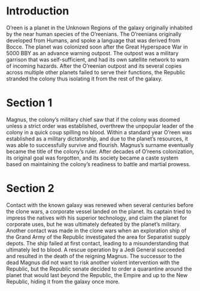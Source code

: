 # Introduction

O’reen is a planet in the Unknown Regions of the galaxy originally inhabited by the near human species of the O’reenians.
The O’reenians originally developed from Humans, and spoke a language that was derived from Bocce.
The planet was colonized soon after the Great Hyperspace War in 5000 BBY as an advance warning outpost.
The outpost was a military garrison that was self-sufficient, and had its own satellite network to warn of incoming hazards.
After the O’reenian outpost and its several copies across multiple other planets failed to serve their functions, the Republic stranded the colony thus isolating it from the rest of the galaxy.

# Section 1

Magnus, the colony’s military chief saw that if the colony was doomed unless a strict order was established, overthrew the unpopular leader of the colony in a quick coup spilling no blood.
Within a standard year O’reen was established as a military dictatorship, and due to the planet’s resources, it was able to successfully survive and flourish.
Magnus’s surname eventually  became the title of the colony’s ruler.
After decades of O’reens colonization, its original goal was forgotten, and its society became a caste system based on maintaining the colony’s readiness to battle and martial prowess.

# Section 2

Contact with the known galaxy was renewed when several centuries before the clone wars, a corporate vessel landed on the planet.
Its captain tried to impress the natives with his superior technology, and claim the planet for corporate uses, but he was ultimately defeated by the planet’s military.
Another contact was made in the clone wars when an exploration ship of the Grand Army of the Republic investigated the area for Separatist supply depots.
The ship failed at first contact, leading to a misunderstanding that ultimately led to blood.
A rescue operation by a Jedi General succeeded and resulted in the death of the reigning Magnus.
The successor to the dead Magnus did not want to risk another violent intervention with the Republic, but the Republic senate decided to order a quarantine around the planet that would last beyond the Republic, the Empire and up to the New Republic, hiding it from the galaxy once more.
